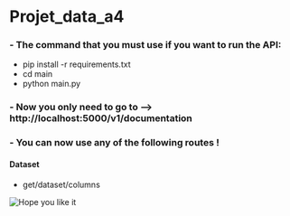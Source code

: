 # **Projet_data_a4**

### **- The command that you must use if you want to run the API:**
- pip install -r requirements.txt
- cd main
- python main.py

### **- Now you only need to go to --> http://localhost:5000/v1/documentation**

### **- You can now use any of the following routes !**
#### Dataset
- get/dataset/columns

![Hope you like it](https://lms.univ-cotedazur.fr/2019/pluginfile.php/132414/course/overviewfiles/Data%20analysis%201.png)
